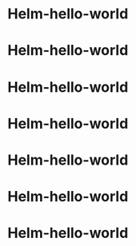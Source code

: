# Helm-hello-world
# Helm-hello-world
# Helm-hello-world
# Helm-hello-world
# Helm-hello-world
# Helm-hello-world
# Helm-hello-world
